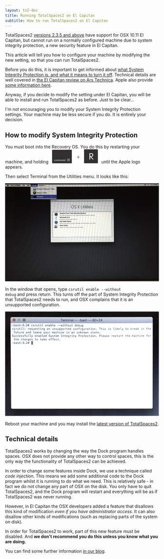 ```yaml
---
layout: ts2-doc
title: Running TotalSpaces2 on El Capitan
subtitle: How to run TotalSpaces2 on El Capitan
---
```


TotalSpaces2 [versions 2.3.5 and above](/changes-beta) have support for OSX 10.11 El Capitan, but cannot run on a normally configured machine due to system integrity protection, a new security feature in El Capitan.

This article will tell you how to configure your machine by modifying the new setting, so that you can run TotalSpaces2.

Before you do this, it is important to get informed about [what System Integrity Protection is, and what it means to turn it off](https://en.wikipedia.org/wiki/System_Integrity_Protection). Technical details are well covered in [the El Capitan review on Ars Technica](http://arstechnica.com/apple/2015/09/os-x-10-11-el-capitan-the-ars-technica-review/8). Apple also provide [some information here](https://developer.apple.com/library/prerelease/mac/documentation/Security/Conceptual/System_Integrity_Protection_Guide/Introduction/Introduction.html). 

Anyway, if you decide to modify the setting under El Capitan, you will be able to install and run TotalSpaces2 as before. Just to be clear...

<div class="license-desk exclamation">
I'm not encouraging you to modify your System Integrity Protection settings. Your machine may be less secure if you do. It is entirely your decision.
</div>

## How to modify System Integrity Protection

You must boot into the Recovery OS. You do this by restarting your machine, and holding&nbsp;&nbsp; <img src="/images/cmd-r.png" title="cmd-r"> &nbsp;&nbsp;until the Apple logo appears.

Then select Terminal from the Utilities menu. It looks like this:

<img src="/images/recovery-1.png">

In the window that opens, type
<code>csrutil enable --without debug</code>
and press return. This turns off the part of System Integrity Protection that TotalSpaces2 needs to run, and OSX complains that it is an unsupported configuration.

<img src="/images/recovery-2.png">

Reboot your machine and you may install the [latest version of TotalSpaces2](/changes-beta).

## Technical details

TotalSpaces2 works by changing the way the Dock program handles spaces. OSX does not provide any other way to control spaces, this is the only way the functionality of TotalSpaces2 can be achieved.

In order to change some features inside Dock, we use a technique called _code injection_. This means we add some additional code to the Dock program whilst it is running to do what we need. This is relatively safe - in fact we do not change any part of OSX on the disk. You only have to quit TotalSpaces2, and the Dock program will restart and everything will be as if TotalSpaces2 was never running.

However, in El Capitan the OSX developers added a feature that disallows this kind of modification _even if you have administrator access_. It can also disallow other kinds of modifications (such as replacing parts of the system on disk).

In order for TotalSpaces2 to work, part of this new feature must be disabled. And __we don't recommend you do this unless you know what you are doing.__

You can find some further information [in our blog](http://blog.binaryage.com/el-capitan-update/).

